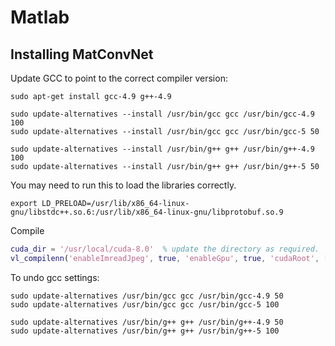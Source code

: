 # Matlab

## Installing MatConvNet

Update GCC to point to the correct compiler version:

```shell
sudo apt-get install gcc-4.9 g++-4.9          

sudo update-alternatives --install /usr/bin/gcc gcc /usr/bin/gcc-4.9 100 
sudo update-alternatives --install /usr/bin/gcc gcc /usr/bin/gcc-5 50

sudo update-alternatives --install /usr/bin/g++ g++ /usr/bin/g++-4.9 100
sudo update-alternatives --install /usr/bin/g++ g++ /usr/bin/g++-5 50
```

You may need to run this to load the libraries correctly.
```
export LD_PRELOAD=/usr/lib/x86_64-linux-gnu/libstdc++.so.6:/usr/lib/x86_64-linux-gnu/libprotobuf.so.9
```

Compile 
```matlab
cuda_dir = '/usr/local/cuda-8.0'  % update the directory as required.
vl_compilenn('enableImreadJpeg', true, 'enableGpu', true, 'cudaRoot', [cuda_dir], 'cudaMethod', 'nvcc');
```

To undo gcc settings:

```
sudo update-alternatives /usr/bin/gcc gcc /usr/bin/gcc-4.9 50 
sudo update-alternatives /usr/bin/gcc gcc /usr/bin/gcc-5 100

sudo update-alternatives /usr/bin/g++ g++ /usr/bin/g++-4.9 50
sudo update-alternatives /usr/bin/g++ g++ /usr/bin/g++-5 100
```
